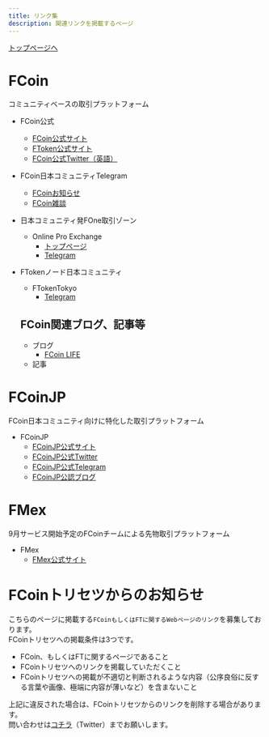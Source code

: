 ```yaml
---
title: リンク集
description: 関連リンクを掲載するページ
---
```


[トップページへ](./)

# FCoin
コミュニティベースの取引プラットフォーム

- FCoin公式
    - [FCoin公式サイト](https://www.fcoin.com)
    - [FToken公式サイト](https://ftoken.com)
    - [FCoin公式Twitter（英語）](https://twitter.com/FCoinOfficial)

- FCoin日本コミュニティTelegram
    - [FCoinお知らせ](https://t.me/fcoinfanjapanese)
    - [FCoin雑談](https://t.me/fcoinchatjapanese)
    
- 日本コミュニティ発FOne取引ゾーン
    - Online Pro Exchange
        - [トップページ](https://www.fcoin.com/category/onlineproexchange)
        - [Telegram](https://t.me/OnlinePro_Exchange)
        
- FTokenノード日本コミュニティ
    - FTokenTokyo
        - [Telegram](https://t.me/ftokentokyo)
        
    ## FCoin関連ブログ、記事等
    
    - ブログ
        - [FCoin LIFE](https://coin-overallnews.com)
    - 記事

# FCoinJP
FCoin日本コミュニティ向けに特化した取引プラットフォーム

- FCoinJP
    - [FCoinJP公式サイト](https://www.fcoinjp.com)
    - [FCoinJP公式Twitter](https://twitter.com/fcoin_jp)
    - [FCoinJP公式Telegram](https://t.me/FCoinJPofficial)
    - [FCoinJP公認ブログ](https://fcoin-fan.jp/)
   
# FMex
9月サービス開始予定のFCoinチームによる先物取引プラットフォーム

- FMex
    - [FMex公式サイト](https://www.fmex.com/)
    
    

# FCoinトリセツからのお知らせ

こちらのページに掲載する`FCoinもしくはFTに関するWebページのリンク`を募集しております。  
FCoinトリセツへの掲載条件は3つです。
- FCoin、もしくはFTに関するページであること
- FCoinトリセツへのリンクを掲載していただくこと
- FCoinトリセツへの掲載が不適切と判断されるような内容（公序良俗に反する言葉や画像、極端に内容が薄いなど）を含まないこと

上記に違反された場合は、FCoinトリセツからのリンクを削除する場合があります。  
問い合わせは[コチラ](https://twitter.com/lucied2007)（Twitter）までお願いします。